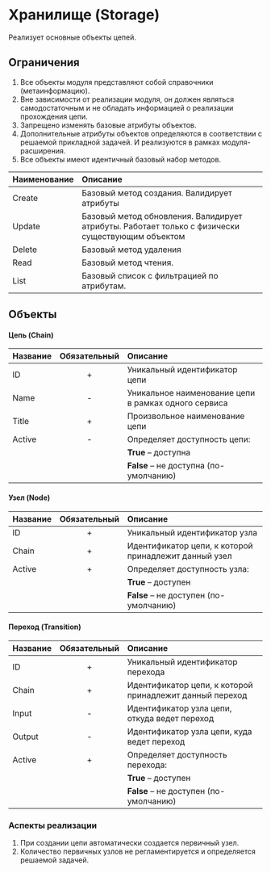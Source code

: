 # Хранилище (Storage)

Реализует основные объекты цепей.

## Ограничения
1. Все объекты модуля представляют собой справочники (метаинформацию).
2. Вне зависимости от реализации модуля, он должен являться самодостаточным и не обладать информацией о реализации прохождения цепи.
3. Запрещено изменять базовые атрибуты объектов.
4. Дополнительные атрибуты объектов определяются в соответствии с решаемой прикладной задачей. И реализуются в рамках модуля-расширения.
5. Все объекты имеют идентичный базовый набор методов.

| Наименование  | Описание       |
|:------------- |:---------------|
| Create        | Базовый метод создания. Валидирует атрибуты |
| Update        | Базовый метод обновления. Валидирует атрибуты. Работает только с физически существующим объектом |
| Delete        | Базовый метод удаления |
| Read          | Базовый метод чтения. |
| List          | Базовый список с фильтрацией по атрибутам. |

## Объекты
#### Цепь (Chain)

| Название | Обязательный | Описание |
| :------- | :----------: | :------- |
| ID       |       +      | Уникальный идентификатор цепи |
| Name     |       -      | Уникальное наименование цепи в рамках одного сервиса |
| Title    |       +      | Произвольное наименование цепи |
| Active   |       -      | Определяет доступность цепи:|
|          |              | **True** – доступна |
|          |              | **False** – не доступна (по-умолчанию) |

#### Узел (Node)

| Название | Обязательный | Описание |
| :------- | :----------: | :------- |
| ID       |       +      | Уникальный идентификатор узла |
| Chain    |       +      | Идентификатор цепи, к которой принадлежит данный узел |
| Active   |       +      | Определяет доступность узла:|
|          |              | **True** – доступен |
|          |              | **False** – не доступен (по-умолчанию) |

#### Переход (Transition)

| Название | Обязательный | Описание |
| :------- | :----------: | :------- |
| ID       |       +      | Уникальный идентификатор перехода |
| Chain    |       +      | Идентификатор цепи, к которой принадлежит данный переход |
| Input    |       -      | Идентификатор узла цепи, откуда ведет переход |
| Output   |       -      | Идентификатор узла цепи, куда ведет переход |
| Active   |       +      | Определяет доступность перехода:|
|          |              | **True** – доступен |
|          |              | **False** – не доступен (по-умолчанию) |

### Аспекты реализации
1. При создании цепи автоматически создается первичный узел.
2. Количество первичных узлов не регламентируется и определяется решаемой задачей.
